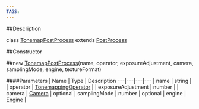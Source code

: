 ```yaml
---
TAGS:
---
```

##Description

class [TonemapPostProcess](/classes/2.2/TonemapPostProcess) extends [PostProcess](/classes/2.2/PostProcess)



##Constructor

##new [TonemapPostProcess](/classes/2.2/TonemapPostProcess)(name, operator, exposureAdjustment, camera, samplingMode, engine, textureFormat)



####Parameters
 | Name | Type | Description
---|---|---|---
 | name | string | 
 | operator | [TonemappingOperator](/classes/2.2/TonemappingOperator) | 
 | exposureAdjustment | number | 
 | camera | [Camera](/classes/2.2/Camera) | 
optional | samplingMode | number | 
optional | engine | [Engine](/classes/2.2/Engine) | 
